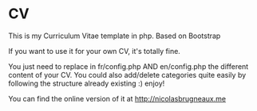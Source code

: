 CV
==

This is my Curriculum Vitae template in php. Based on Bootstrap

If you want to use it for your own CV, it's totally fine.

You just need to replace in fr/config.php AND en/config.php the different content of your CV.
You could also add/delete categories quite easily by following the structure already existing :)
enjoy!


You can find the online version of it at http://nicolasbrugneaux.me

